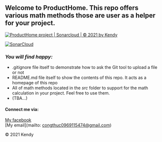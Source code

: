 ## Welcome to ProductHome. This repo offers various math methods those are user as a helper for your project.

[![ProductHome project | Sonarcloud | © 2021 by Kendy](https://github.com/congthuc114/ProductHome/actions/workflows/build.yml/badge.svg)](https://github.com/congthuc114/ProductHome/actions/workflows/build.yml)

[![SonarCloud](https://sonarcloud.io/images/project_badges/sonarcloud-white.svg)](https://sonarcloud.io/dashboard?id=congthuc114_ProductHome)

### *_You will find happy:_* 
* .gitignore file itself to demonstrate how to ask the Git tool to upload a file or not
* README.md file itself to show the contents of this repo. It acts as a homepage of this repo
* All of math methods located in the *src* folder to support for the math calculation in your project. 
Feel free to use them.
* (TBA...)

#### Connect me via:
[My facebook](https://www.facebook.com/profile.php?id=100009706271174)  
[My email](mailto: congthuc0969115474@gmail.com)

© 2021 Kendy
